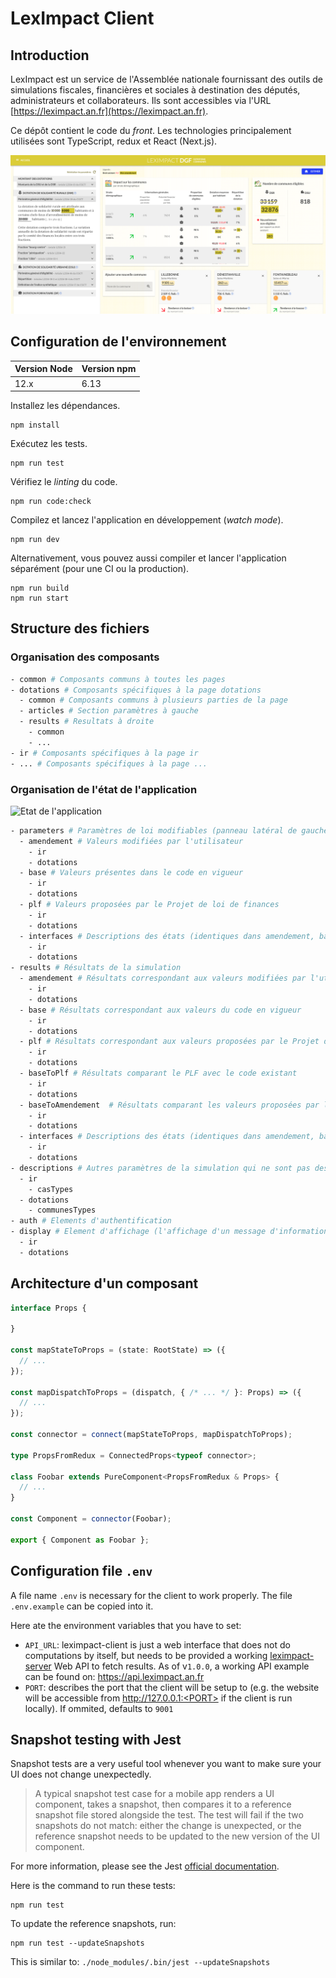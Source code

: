 # LexImpact Client

## Introduction

LexImpact est un service de l'Assemblée nationale fournissant des outils de simulations fiscales, financières et sociales à destination des députés, administrateurs et collaborateurs. Ils sont accessibles via l'URL [https://leximpact.an.fr](https://leximpact.an.fr).

Ce dépôt contient le code du *front*. Les technologies principalement utilisées sont TypeScript, redux et React (Next.js).

![Screenshot](./screenshot.png)

## Configuration de l'environnement

| Version Node | Version npm |
| --- | --- |
| 12.x | 6.13 |

Installez les dépendances.

```
npm install
```

Exécutez les tests.

```
npm run test
```

Vérifiez le *linting* du code.

```
npm run code:check
```

Compilez et lancez l'application en développement (*watch mode*).

```
npm run dev
```

Alternativement, vous pouvez aussi compiler et lancer l'application séparément (pour une CI ou la production).

```
npm run build
npm run start
```

## Structure des fichiers

### Organisation des composants

```bash
- common # Composants communs à toutes les pages
- dotations # Composants spécifiques à la page dotations
  - common # Composants communs à plusieurs parties de la page
  - articles # Section paramètres à gauche
  - results # Resultats à droite
    - common
    - ...
- ir # Composants spécifiques à la page ir
- ... # Composants spécifiques à la page ...
```

### Organisation de l'état de l'application

![Etat de l'application](./redux-state.png)

```bash
- parameters # Paramètres de loi modifiables (panneau latéral de gauche)
  - amendement # Valeurs modifiées par l'utilisateur
    - ir
    - dotations
  - base # Valeurs présentes dans le code en vigueur
    - ir
    - dotations
  - plf # Valeurs proposées par le Projet de loi de finances
    - ir
    - dotations
  - interfaces # Descriptions des états (identiques dans amendement, base et plf)
    - ir
    - dotations
- results # Résultats de la simulation
  - amendement # Résultats correspondant aux valeurs modifiées par l'utilisateur
    - ir
    - dotations
  - base # Résultats correspondant aux valeurs du code en vigueur
    - ir
    - dotations
  - plf # Résultats correspondant aux valeurs proposées par le Projet de loi de finances
    - ir
    - dotations
  - baseToPlf # Résultats comparant le PLF avec le code existant
    - ir
    - dotations
  - baseToAmendement  # Résultats comparant les valeurs proposées par l'utilisateur avec le code existant
    - ir
    - dotations
  - interfaces # Descriptions des états (identiques dans amendement, base et plf)
    - ir
    - dotations
- descriptions # Autres paramètres de la simulation qui ne sont pas des paramètres de la loi.
  - ir
    - casTypes
  - dotations
    - communesTypes
- auth # Elements d'authentification
- display # Element d'affichage (l'affichage d'un message d'information est géré dans cette section)
  - ir
  - dotations
```

## Architecture d'un composant

```typescript
interface Props {

}

const mapStateToProps = (state: RootState) => ({
  // ...
});

const mapDispatchToProps = (dispatch, { /* ... */ }: Props) => ({
  // ...
});

const connector = connect(mapStateToProps, mapDispatchToProps);

type PropsFromRedux = ConnectedProps<typeof connector>;

class Foobar extends PureComponent<PropsFromRedux & Props> {
  // ...
}

const Component = connector(Foobar);

export { Component as Foobar };

```

## Configuration file `.env`

A file name `.env` is necessary for the client to work properly. The file `.env.example` can be copied into it.

Here ate the environment variables that you have to set:
- `API_URL`: leximpact-client is just a web interface that does not do computations by itself, but needs to be provided a working [leximpact-server](https://github.com/leximpact/leximpact-server/) Web API to fetch results. As of v`1.0.0`, a working API example can be found on: https://api.leximpact.an.fr
- `PORT`: describes the port that the client will be setup to (e.g. the website will be accessible from http://127.0.0.1:<PORT> if the client is run locally). If ommited, defaults to `9001`

## Snapshot testing with Jest

Snapshot tests are a very useful tool whenever you want to make sure your UI does not change unexpectedly.

> A typical snapshot test case for a mobile app renders a UI component, takes a snapshot, then compares it to a reference snapshot file stored alongside the test. The test will fail if the two snapshots do not match: either the change is unexpected, or the reference snapshot needs to be updated to the new version of the UI component.


For more information, please see the Jest [official documentation](https://jestjs.io/docs/en/snapshot-testing).

Here is the command to run these tests:

```shell
npm run test
```

To update the reference snapshots, run:

```shell
npm run test --updateSnapshots
```

This is similar to: `./node_modules/.bin/jest --updateSnapshots`
